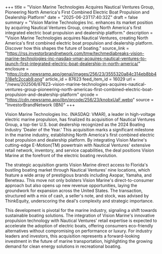+++
title = "Vision Marine Technologies Acquires Nautical Ventures Group, Pioneering North America's First Combined Electric Boat Propulsion and Dealership Platform"
date = "2025-06-23T17:40:32Z"
draft = false
summary = "Vision Marine Technologies Inc. enhances its market position by acquiring Nautical Ventures Group, creating North America's first integrated electric boat propulsion and dealership platform."
description = "Vision Marine Technologies acquires Nautical Ventures, creating North America's first combined electric boat propulsion and dealership platform. Discover how this shapes the future of boating."
source_link = "https://rss.investorbrandnetwork.com/tmw/techmediabreaks-vision-marine-technologies-inc-nasdaq-vmar-acquires-nautical-ventures-to-launch-first-integrated-electric-boat-dealership-in-north-america/"
enclosure = "https://cdn.newsramp.app/genai/images/256/23/3555320a84c314eb8bb4318efc2ccab9.png"
article_id = 87623
feed_item_id = 16029
url = "/news/202506/87623-vision-marine-technologies-acquires-nautical-ventures-group-pioneering-north-americas-first-combined-electric-boat-propulsion-and-dealership-platform"
qrcode = "https://cdn.newsramp.app/ibn/qrcode/256/23/knobxUaF.webp"
source = "InvestorBrandNetwork (IBN)"
+++

<p>Vision Marine Technologies Inc. (NASDAQ: VMAR), a leader in high-voltage electric marine propulsion, has finalized its acquisition of Nautical Ventures Group, a top-tier U.S. boat dealership recognized as the 2024 Boating Industry 'Dealer of the Year.' This acquisition marks a significant milestone in the marine industry, establishing North America's first combined electric boat propulsion and dealership platform. By integrating Vision Marine's cutting-edge E-Motion(TM) powertrain with Nautical Ventures' extensive retail network, inventory, and service capabilities, the deal positions Vision Marine at the forefront of the electric boating revolution.</p><p>The strategic acquisition grants Vision Marine direct access to Florida's bustling boating market through Nautical Ventures' nine locations, which feature a wide array of prestigious brands including Axopar, Yamaha, and Beneteau. This move not only bolsters Vision Marine's direct-to-consumer approach but also opens up new revenue opportunities, laying the groundwork for expansion across the United States. The transaction, structured with a mix of cash, a seller's note, and stock, was advised by ThinkEquity, underscoring the deal's complexity and strategic importance.</p><p>This development is pivotal for the marine industry, signaling a shift towards sustainable boating solutions. The integration of Vision Marine's innovative propulsion technology with Nautical Ventures' retail expertise is expected to accelerate the adoption of electric boats, offering consumers eco-friendly alternatives without compromising on performance or luxury. For industry leaders and investors, this acquisition represents a forward-looking investment in the future of marine transportation, highlighting the growing demand for clean energy solutions in recreational boating.</p>